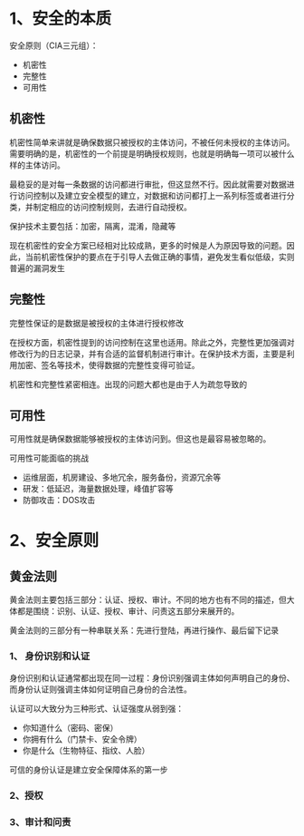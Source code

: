 
# 1、安全的本质
安全原则（CIA三元组）：

- 机密性
- 完整性
- 可用性


## 机密性
机密性简单来讲就是确保数据只被授权的主体访问，不被任何未授权的主体访问。需要明确的是，机密性的一个前提是明确授权规则，也就是明确每一项可以被什么样的主体访问。

最稳妥的是对每一条数据的访问都进行审批，但这显然不行。因此就需要对数据进行访问控制以及建立安全模型的建立，对数据和访问都打上一系列标签或者进行分类，并制定相应的访问控制规则，去进行自动授权。

保护技术主要包括：加密，隔离，混淆，隐藏等

现在机密性的安全方案已经相对比较成熟，更多的时候是人为原因导致的问题。因此，当前机密性保护的要点在于引导人去做正确的事情，避免发生看似低级，实则普遍的漏洞发生


## 完整性
完整性保证的是数据是被授权的主体进行授权修改

在授权方面，机密性提到的访问控制在这里也适用。除此之外，完整性更加强调对修改行为的日志记录，并有合适的监督机制进行审计。在保护技术方面，主要是利用加密、签名等技术，使得数据的完整性变得可验证。

机密性和完整性紧密相连。出现的问题大都也是由于人为疏忽导致的


## 可用性
可用性就是确保数据能够被授权的主体访问到。但这也是最容易被忽略的。

可用性可能面临的挑战

- 运维层面，机房建设、多地冗余，服务备份，资源冗余等
- 研发：低延迟，海量数据处理，峰值扩容等
- 防御攻击：DOS攻击


# 2、安全原则

## 黄金法则
黄金法则主要包括三部分：认证、授权、审计。不同的地方也有不同的描述，但大体都是围绕：识别、认证、授权、审计、问责这五部分来展开的。

黄金法则的三部分有一种串联关系：先进行登陆，再进行操作、最后留下记录


### 1、 身份识别和认证
身份识别和认证通常都出现在同一过程：身份识别强调主体如何声明自己的身份、而身份认证则强调主体如何证明自己身份的合法性。

认证可以大致分为三种形式、认证强度从弱到强：

- 你知道什么（密码、密保）
- 你拥有什么（门禁卡、安全令牌）
- 你是什么（生物特征、指纹、人脸）

可信的身份认证是建立安全保障体系的第一步


### 2、授权

### 3、审计和问责
